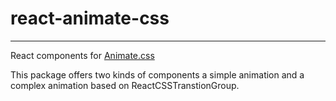 # react-animate-css
-------------------
React components for [Animate.css]()

This package offers two kinds of components a simple animation and a complex animation based on ReactCSSTranstionGroup.
